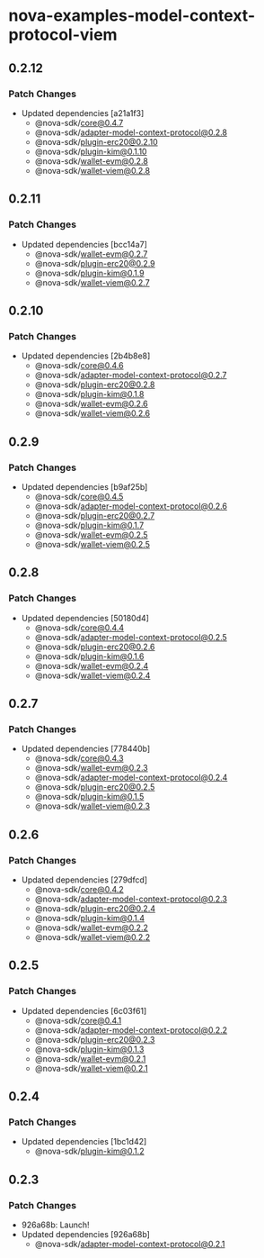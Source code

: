 # nova-examples-model-context-protocol-viem

## 0.2.12

### Patch Changes

- Updated dependencies [a21a1f3]
  - @nova-sdk/core@0.4.7
  - @nova-sdk/adapter-model-context-protocol@0.2.8
  - @nova-sdk/plugin-erc20@0.2.10
  - @nova-sdk/plugin-kim@0.1.10
  - @nova-sdk/wallet-evm@0.2.8
  - @nova-sdk/wallet-viem@0.2.8

## 0.2.11

### Patch Changes

- Updated dependencies [bcc14a7]
  - @nova-sdk/wallet-evm@0.2.7
  - @nova-sdk/plugin-erc20@0.2.9
  - @nova-sdk/plugin-kim@0.1.9
  - @nova-sdk/wallet-viem@0.2.7

## 0.2.10

### Patch Changes

- Updated dependencies [2b4b8e8]
  - @nova-sdk/core@0.4.6
  - @nova-sdk/adapter-model-context-protocol@0.2.7
  - @nova-sdk/plugin-erc20@0.2.8
  - @nova-sdk/plugin-kim@0.1.8
  - @nova-sdk/wallet-evm@0.2.6
  - @nova-sdk/wallet-viem@0.2.6

## 0.2.9

### Patch Changes

- Updated dependencies [b9af25b]
  - @nova-sdk/core@0.4.5
  - @nova-sdk/adapter-model-context-protocol@0.2.6
  - @nova-sdk/plugin-erc20@0.2.7
  - @nova-sdk/plugin-kim@0.1.7
  - @nova-sdk/wallet-evm@0.2.5
  - @nova-sdk/wallet-viem@0.2.5

## 0.2.8

### Patch Changes

- Updated dependencies [50180d4]
  - @nova-sdk/core@0.4.4
  - @nova-sdk/adapter-model-context-protocol@0.2.5
  - @nova-sdk/plugin-erc20@0.2.6
  - @nova-sdk/plugin-kim@0.1.6
  - @nova-sdk/wallet-evm@0.2.4
  - @nova-sdk/wallet-viem@0.2.4

## 0.2.7

### Patch Changes

- Updated dependencies [778440b]
  - @nova-sdk/core@0.4.3
  - @nova-sdk/wallet-evm@0.2.3
  - @nova-sdk/adapter-model-context-protocol@0.2.4
  - @nova-sdk/plugin-erc20@0.2.5
  - @nova-sdk/plugin-kim@0.1.5
  - @nova-sdk/wallet-viem@0.2.3

## 0.2.6

### Patch Changes

- Updated dependencies [279dfcd]
  - @nova-sdk/core@0.4.2
  - @nova-sdk/adapter-model-context-protocol@0.2.3
  - @nova-sdk/plugin-erc20@0.2.4
  - @nova-sdk/plugin-kim@0.1.4
  - @nova-sdk/wallet-evm@0.2.2
  - @nova-sdk/wallet-viem@0.2.2

## 0.2.5

### Patch Changes

- Updated dependencies [6c03f61]
  - @nova-sdk/core@0.4.1
  - @nova-sdk/adapter-model-context-protocol@0.2.2
  - @nova-sdk/plugin-erc20@0.2.3
  - @nova-sdk/plugin-kim@0.1.3
  - @nova-sdk/wallet-evm@0.2.1
  - @nova-sdk/wallet-viem@0.2.1

## 0.2.4

### Patch Changes

- Updated dependencies [1bc1d42]
  - @nova-sdk/plugin-kim@0.1.2

## 0.2.3

### Patch Changes

- 926a68b: Launch!
- Updated dependencies [926a68b]
  - @nova-sdk/adapter-model-context-protocol@0.2.1
